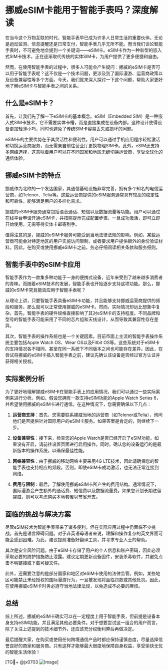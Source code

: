 # 挪威eSIM卡能用于智能手表吗？深度解读

在当今这个万物互联的时代，智能手表早已成为许多人日常生活的重要伙伴。无论是运动监测、信息提醒还是日常支付，智能手表几乎无所不能。而当我们谈论智能手表时，不可避免地会提到一个关键词——eSIM卡。eSIM卡作为一种新型的嵌入式SIM卡技术，正在逐渐取代传统的实体SIM卡，为用户提供了更多便捷和自由。

然而，在使用智能手表的过程中，很多人可能会产生疑问：挪威的eSIM卡是否可以用于智能手表呢？这不仅是一个技术问题，更涉及到了国际漫游、运营商政策以及设备兼容性等多个方面。今天，我们就来深入探讨一下这个问题，帮助大家更好地了解eSIM卡与智能手表之间的关系。

## 什么是eSIM卡？

首先，让我们先了解一下eSIM卡的基本概念。eSIM（Embedded SIM）是一种嵌入式SIM卡技术，它不需要实体卡槽，而是直接集成在设备内部。这种设计使得设备更加轻薄小巧，同时也避免了传统SIM卡容易丢失或损坏的问题。

eSIM卡的主要优势在于其灵活性和便利性。用户可以通过手机应用程序轻松激活和切换运营商服务，而无需亲自前往营业厅更换物理SIM卡。此外，eSIM还支持多网络选择，这意味着用户可以在不同国家和地区无缝切换运营商，享受全球化的通信体验。

## 挪威eSIM卡的特点

挪威作为北欧的一个发达国家，其通信基础设施非常完善，拥有多个知名的电信运营商，如Telenor、Telia等。这些运营商提供的eSIM服务通常具有较高的稳定性和可靠性，能够满足用户的多样化需求。

挪威的eSIM卡服务通常包括语音通话、短信以及数据流量等功能。用户可以通过在线平台申请开通eSIM卡，并按照提示完成配置步骤。一旦成功激活，即可立即开始使用，无需等待实体卡邮寄到手。

值得注意的是，挪威的eSIM卡服务可能受到当地法律法规的影响。例如，某些运营商可能会对特定地区的用户实施访问限制，或者要求用户提供额外的身份验证材料。因此，在购买或使用挪威eSIM卡之前，务必仔细阅读相关条款和服务细则。

## 智能手表中的eSIM卡应用

智能手表作为一款集多种功能于一身的便携式设备，近年来受到了越来越多消费者的青睐。而随着eSIM技术的发展，智能手表也开始逐步支持这项功能。那么，挪威的eSIM卡究竟能否应用于智能手表呢？

从理论上讲，只要智能手表具备eSIM卡功能，并且能够支持挪威运营商提供的频段和服务，那么就可以正常使用挪威的eSIM卡。然而，实际情况却远比想象中复杂。首先，智能手表的硬件规格直接影响了其对eSIM卡的支持程度。不同品牌和型号的智能手表可能采用了不同的芯片组和天线设计，从而导致其兼容性存在差异。

其次，智能手表的操作系统也是一个关键因素。目前市面上主流的智能手表操作系统主要包括Apple Watch OS、Wear OS以及Fitbit OS等。这些系统对于eSIM卡的支持情况各不相同，甚至在同一系统下不同版本之间也可能存在差异。因此，在尝试将挪威的eSIM卡插入智能手表之前，建议先确认该设备是否经过官方认证并获得相关授权。

## 实际案例分析

为了更好地理解挪威eSIM卡在智能手表上的应用情况，我们可以通过一些实际案例来进行分析。例如，假设您拥有一款支持eSIM功能的Apple Watch Series 6，并希望使用挪威的eSIM卡进行通信。在这种情况下，您需要确保以下几点：

1. **运营商支持**：首先，您需要联系挪威当地的运营商（如Telenor或Telia），询问他们是否提供针对国际用户的eSIM卡服务。如果答案是肯定的，则继续下一步。
   
2. **设备兼容性**：接下来，检查您的Apple Watch是否已经开启了eSIM功能。如果没有开启，请前往设置页面进行启用操作。同时，确认您的设备运行的是最新版本的操作系统，以确保最佳性能。

3. **网络兼容性**：由于挪威的移动网络主要采用4G LTE技术，因此请确保您的智能手表也支持相应的频段。否则，即使eSIM卡成功激活，也无法正常连接到网络。

4. **费用与限制**：最后，了解使用挪威eSIM卡所产生的费用结构。通常情况下，国际漫游会产生额外的通话费、短信费以及数据流量费。如果您计划长期驻留挪威，则可以考虑购买本地套餐以节省开支。

## 面临的挑战与解决方案

尽管eSIM技术为智能手表带来了诸多便利，但在实际应用过程中仍面临不少挑战。首先是语言障碍问题。对于非英语母语者来说，理解和操作复杂的英文界面可能会感到困难。为此，建议提前准备好翻译工具，并寻求专业人士的帮助。

其次是安全风险问题。由于eSIM卡存储了用户的个人信息和账户密码，因此必须采取必要的防护措施防止泄露。建议定期更新设备固件，安装杀毒软件，并避免点击不明链接或下载可疑文件。

此外，还需要注意的是部分国家和地区对eSIM卡使用的法律监管。例如，某些地区可能禁止未经授权的国际漫游行为，一旦被发现将面临罚款或其他处罚。因此，在使用挪威eSIM卡时务必遵守当地法律法规，以免造成不必要的麻烦。

## 总结

综上所述，挪威的eSIM卡确实可以在一定程度上用于智能手表，但前提是设备本身支持eSIM功能，并且满足其他必要条件。对于想要尝试这一组合的用户而言，除了关注上述提到的技术细节外，还应该充分权衡利弊后再做决定。

最后提醒大家，在购买或使用任何跨境通信产品时都应保持谨慎态度，尽量选择信誉良好的商家和服务商。只有这样才能够最大限度地保障自身权益，享受愉快无忧的智能生活体验！

[TG💪+ @jx0703 ![Image](https://github.com/user-attachments/assets/dbca1d08-cadb-493c-b0ec-ad6f7a83f270)]